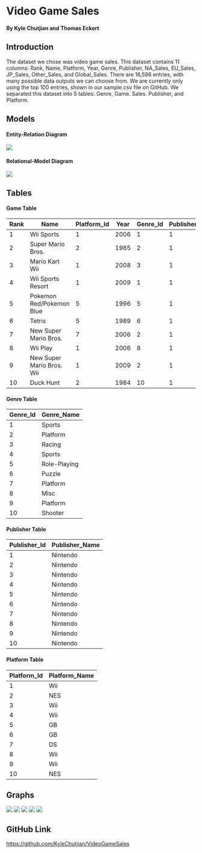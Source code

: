 # Video Game Sales

#### By Kyle Chutjian and Thomas Eckert



## Introduction
The dataset we chose was video game sales. This dataset contains 11 columns: Rank, Name, Platform, Year, Genre, Publisher, NA_Sales, EU_Sales, JP_Sales, Other_Sales, and Global_Sales. There are 16,598 entries, with many possible data outputs we can choose from. We are currently only using the top 100 entries, shown in our sample.csv file on GitHub. We separated this dataset into 5 tables: Genre, Game. Sales. Publisher, and Platform.


## Models
#### Entity-Relation Diagram

<img src="milestone 1-ER diagram.jpg" tag="ER-Diagram">

#### Relational-Model Diagram

<img src="milestone 1-RM diagram.jpg">


## Tables

#### Game Table

| Rank | Name | Platform_Id | Year | Genre_Id | Publisher_Id | NA_Sales | EU_Sales | JP_Sales | Other_Sales | Global_Sales |
| --- | --- | --- | --- | --- | --- | --- | --- | --- | --- | --- |
| 1 | Wii Sports | 1 | 2006 | 1 | 1 | 41 | 29 | 4 | 8 | 83 |
|    2 | Super Mario Bros.                            |           2 | 1985 |        2 |            1 |       29 |        4 |        7 |           1 |           40 |
|    3 | Mario Kart Wii                               |           1 | 2008 |        3 |            1 |       16 |       13 |        4 |           3 |           36 |
|    4 | Wii Sports Resort                            |           1 | 2009 |        1 |            1 |       16 |       11 |        3 |           3 |           33 |
|    5 | Pokemon Red/Pokemon Blue                     |           5 | 1996 |        5 |            1 |       11 |        9 |       10 |           1 |           31 |
|    6 | Tetris                                       |           5 | 1989 |        6 |            1 |       23 |        2 |        4 |           1 |           30 |
|    7 | New Super Mario Bros.                        |           7 | 2006 |        2 |            1 |       11 |        9 |        7 |           3 |           30 |
|    8 | Wii Play                                     |           1 | 2006 |        8 |            1 |       14 |        9 |        3 |           3 |           29 |
|    9 | New Super Mario Bros. Wii                    |           1 | 2009 |        2 |            1 |       15 |        7 |        5 |           2 |           29 |
|   10 | Duck Hunt                                    |           2 | 1984 |       10 |            1 |       27 |        1 |        0 |           0 |           28 |


#### Genre Table

| Genre_Id | Genre_Name |
| --- | --- |
|        1 | Sports       |
|        2 | Platform     |
|        3 | Racing       |
|        4 | Sports       |
|        5 | Role-Playing |
|        6 | Puzzle       |
|        7 | Platform     |
|        8 | Misc         |
|        9 | Platform     |
|       10 | Shooter      |

#### Publisher Table

| Publisher_Id | Publisher_Name |
| --- | --- |
|            1 | Nintendo                    |
|            2 | Nintendo                    |
|            3 | Nintendo                    |
|            4 | Nintendo                    |
|            5 | Nintendo                    |
|            6 | Nintendo                    |
|            7 | Nintendo                    |
|            8 | Nintendo                    |
|            9 | Nintendo                    |
|           10 | Nintendo                    |

#### Platform Table

| Platform_Id | Platform_Name |
| --- | --- |
|           1 | Wii           |
|           2 | NES           |
|           3 | Wii           |
|           4 | Wii           |
|           5 | GB            |
|           6 | GB            |
|           7 | DS            |
|           8 | Wii           |
|           9 | Wii           |
|          10 | NES           |



## Graphs
<img src="graph1.jpg">
<img src="graph2.jpg">
<img src="graph3.jpg">
<img src="graph4.jpg">
<img src="graph5.jpg">



## GitHub Link
https://github.com/KyleChutjian/VideoGameSales